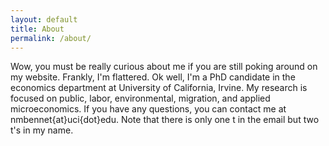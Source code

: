 ```yaml
---
layout: default
title: About
permalink: /about/
---
```


Wow, you must be really curious about me if you are still poking around on my website. Frankly, I'm flattered. Ok well, I'm a PhD candidate in the economics department at University of California, Irvine. My research is focused on public, labor, environmental, migration, and applied microeconomics. If you have any questions, you can contact me at nmbennet{at}uci{dot}edu. Note that there is only one t in the email but two t's in my name.
